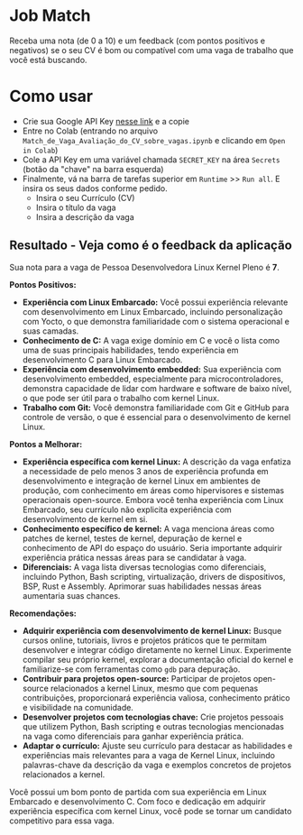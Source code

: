 # Job Match
Receba uma nota (de 0 a 10) e um feedback (com pontos positivos e negativos) se o seu CV é bom ou compatível com uma vaga de trabalho que você está buscando.

# Como usar

- Crie sua Google API Key [nesse link](https://aistudio.google.com/app/apikey/) e a copie
- Entre no Colab (entrando no arquivo `Match_de_Vaga_Avaliação_do_CV_sobre_vagas.ipynb` e clicando em `Open in Colab`)
- Cole a API Key em uma variável chamada `SECRET_KEY` na área `Secrets` (botão da "chave" na barra esquerda)
- Finalmente, vá na barra de tarefas superior em `Runtime` >> `Run all`. E insira os seus dados conforme pedido.
  - Insira o seu Currículo (CV)
  - Insira o título da vaga
  - Insira a descrição da vaga

## Resultado - Veja como é o feedback da aplicação

Sua nota para a vaga de Pessoa Desenvolvedora Linux Kernel Pleno é **7**.

**Pontos Positivos:**

* **Experiência com Linux Embarcado:** Você possui experiência relevante com desenvolvimento em Linux Embarcado, incluindo personalização com Yocto, o que demonstra familiaridade com o sistema operacional e suas camadas. 
* **Conhecimento de C:** A vaga exige domínio em C e você o lista como uma de suas principais habilidades, tendo experiência em desenvolvimento C para Linux Embarcado.
* **Experiência com desenvolvimento embedded:** Sua experiência com desenvolvimento embedded, especialmente para microcontroladores, demonstra capacidade de lidar com hardware e software de baixo nível, o que pode ser útil para o trabalho com kernel Linux.
* **Trabalho com Git:** Você demonstra familiaridade com Git e GitHub para controle de versão, o que é essencial para o desenvolvimento de kernel Linux.

**Pontos a Melhorar:**

* **Experiência específica com kernel Linux:** A descrição da vaga enfatiza a necessidade de pelo menos 3 anos de experiência profunda em desenvolvimento e integração de kernel Linux em ambientes de produção, com conhecimento em áreas como hipervisores e sistemas operacionais open-source.  Embora você tenha experiência com Linux Embarcado, seu currículo não explicita experiência com desenvolvimento de kernel em si.
* **Conhecimento específico de kernel:**  A vaga menciona áreas como patches de kernel, testes de kernel, depuração de kernel e conhecimento de API do espaço do usuário. Seria importante adquirir experiência prática nessas áreas para se candidatar à vaga. 
* **Diferenciais:** A vaga lista diversas tecnologias como diferenciais, incluindo Python, Bash scripting, virtualização, drivers de dispositivos, BSP, Rust e Assembly. Aprimorar suas habilidades nessas áreas aumentaria suas chances.

**Recomendações:**

* **Adquirir experiência com desenvolvimento de kernel Linux:** Busque cursos online, tutoriais, livros e projetos práticos que te permitam desenvolver e integrar código diretamente no kernel Linux. Experimente compilar seu próprio kernel, explorar a documentação oficial do kernel e familiarize-se com ferramentas como `gdb` para depuração. 
* **Contribuir para projetos open-source:** Participar de projetos open-source relacionados a kernel Linux, mesmo que com pequenas contribuições, proporcionará experiência valiosa, conhecimento prático e visibilidade na comunidade.
* **Desenvolver projetos com tecnologias chave:** Crie projetos pessoais que utilizem Python, Bash scripting e outras tecnologias mencionadas na vaga como diferenciais para ganhar experiência prática.
* **Adaptar o currículo:**  Ajuste seu currículo para destacar as habilidades e experiências mais relevantes para a vaga de Kernel Linux, incluindo palavras-chave da descrição da vaga e exemplos concretos de projetos relacionados a kernel.

Você possui um bom ponto de partida com sua experiência em Linux Embarcado e desenvolvimento C. Com foco e dedicação em adquirir experiência específica com kernel Linux, você pode se tornar um candidato competitivo para essa vaga.
